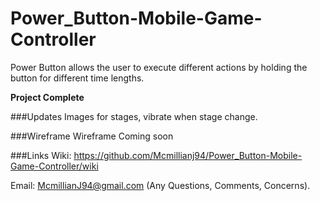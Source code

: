 # Power_Button-Mobile-Game-Controller

Power Button allows the user to execute different actions by holding the button for different time lengths.

**Project Complete**

###Updates
Images for stages, vibrate when stage change.

###Wireframe
Wireframe Coming soon

###Links
Wiki: https://github.com/Mcmillianj94/Power_Button-Mobile-Game-Controller/wiki

Email: McmillianJ94@gmail.com (Any Questions, Comments, Concerns).
